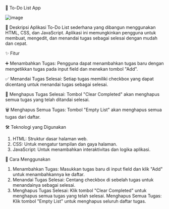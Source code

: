 📝 To-Do List App


![image](https://github.com/user-attachments/assets/31ee1cf9-b0fd-4f4b-902a-6ed4b86ceb07)


📄 Deskripsi
Aplikasi To-Do List sederhana yang dibangun menggunakan HTML, CSS, dan JavaScript. Aplikasi ini memungkinkan pengguna untuk membuat, mengedit, dan menandai tugas sebagai selesai dengan mudah dan cepat.

✨ Fitur

➕ Menambahkan Tugas: Pengguna dapat menambahkan tugas baru dengan mengetikkan tugas pada input field dan menekan tombol "Add".

✅ Menandai Tugas Selesai: Setiap tugas memiliki checkbox yang dapat dicentang untuk menandai tugas sebagai selesai.

🧹 Menghapus Tugas Selesai: Tombol "Clear Completed" akan menghapus semua tugas yang telah ditandai selesai.

🗑 Menghapus Semua Tugas: Tombol "Empty List" akan menghapus semua tugas dari daftar.

🛠 Teknologi yang Digunakan
1. HTML: Struktur dasar halaman web.
2. CSS: Untuk mengatur tampilan dan gaya halaman.
3. JavaScript: Untuk menambahkan interaktivitas dan logika aplikasi.

🚀 Cara Menggunakan
1. Menambahkan Tugas: Masukkan tugas baru di input field dan klik "Add" untuk menambahkannya ke daftar.
2. Menandai Tugas Selesai: Centang checkbox di sebelah tugas untuk menandainya sebagai selesai.
3. Menghapus Tugas Selesai: Klik tombol "Clear Completed" untuk menghapus semua tugas yang telah selesai.
Menghapus Semua Tugas: Klik tombol "Empty List" untuk menghapus seluruh daftar tugas.

